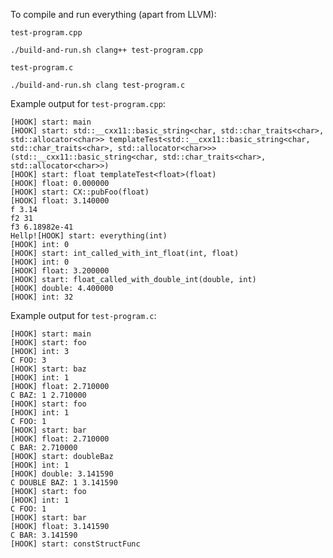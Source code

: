 To compile and run everything (apart from LLVM):

`test-program.cpp`

    ./build-and-run.sh clang++ test-program.cpp

`test-program.c`

    ./build-and-run.sh clang test-program.c

Example output for `test-program.cpp`:

```
[HOOK] start: main
[HOOK] start: std::__cxx11::basic_string<char, std::char_traits<char>, std::allocator<char>> templateTest<std::__cxx11::basic_string<char, std::char_traits<char>, std::allocator<char>>>(std::__cxx11::basic_string<char, std::char_traits<char>, std::allocator<char>>)
[HOOK] start: float templateTest<float>(float)
[HOOK] float: 0.000000
[HOOK] start: CX::pubFoo(float)
[HOOK] float: 3.140000
f 3.14
f2 31
f3 6.18982e-41
Hellp![HOOK] start: everything(int)
[HOOK] int: 0
[HOOK] start: int_called_with_int_float(int, float)
[HOOK] int: 0
[HOOK] float: 3.200000
[HOOK] start: float_called_with_double_int(double, int)
[HOOK] double: 4.400000
[HOOK] int: 32
```

Example output for `test-program.c`:

```
[HOOK] start: main
[HOOK] start: foo
[HOOK] int: 3
C FOO: 3
[HOOK] start: baz
[HOOK] int: 1
[HOOK] float: 2.710000
C BAZ: 1 2.710000
[HOOK] start: foo
[HOOK] int: 1
C FOO: 1
[HOOK] start: bar
[HOOK] float: 2.710000
C BAR: 2.710000
[HOOK] start: doubleBaz
[HOOK] int: 1
[HOOK] double: 3.141590
C DOUBLE BAZ: 1 3.141590
[HOOK] start: foo
[HOOK] int: 1
C FOO: 1
[HOOK] start: bar
[HOOK] float: 3.141590
C BAR: 3.141590
[HOOK] start: constStructFunc
```